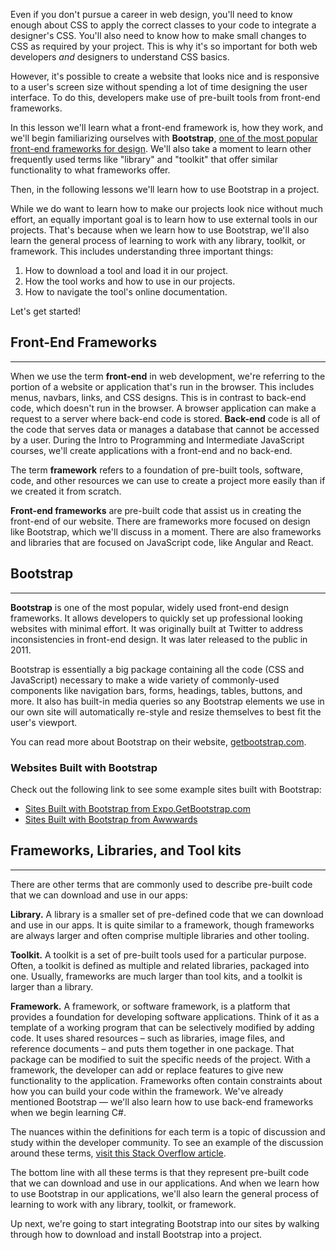 Even if you don't pursue a career in web design, you'll need to know enough about CSS to apply the correct classes to your code to integrate a designer's CSS. You'll also need to know how to make small changes to CSS as required by your project. This is why it's so important for both web developers _and_ designers to understand CSS basics.

However, it's possible to create a website that looks nice and is responsive to a user's screen size without spending a lot of time designing the user interface. To do this, developers make use of pre-built tools from front-end frameworks.

In this lesson we'll learn what a front-end framework is, how they work, and we'll begin familiarizing ourselves with **Bootstrap**, [one of the most popular front-end frameworks for design](https://getbootstrap.com/). We'll also take a moment to learn other frequently used terms like "library" and "toolkit" that offer similar functionality to what frameworks offer.

Then, in the following lessons we'll learn how to use Bootstrap in a project. 

While we do want to learn how to make our projects look nice without much effort, an equally important goal is to learn how to use external tools in our projects. That's because when we learn how to use Bootstrap, we'll also learn the general process of learning to work with any library, toolkit, or framework. This includes understanding three important things:

1. How to download a tool and load it in our project.
2. How the tool works and how to use in our projects.
3. How to navigate the tool's online documentation.

Let's get started!

## Front-End Frameworks
---

When we use the term **front-end** in web development, we're referring to the portion of a website or application that's run in the browser. This includes menus, navbars, links, and CSS designs. This is in contrast to back-end code, which doesn't run in the browser. A browser application can make a request to a server where back-end code is stored. **Back-end** code is all of the code that serves data or manages a database that cannot be accessed by a user. During the Intro to Programming and Intermediate JavaScript courses, we'll create applications with a front-end and no back-end.

The term **framework** refers to a foundation of pre-built tools, software, code, and other resources we can use to create a project more easily than if we created it from scratch.

**Front-end frameworks** are pre-built code that assist us in creating the front-end of our website. There are frameworks more focused on design like Bootstrap, which we'll discuss in a moment. There are also frameworks and libraries that are focused on JavaScript code, like Angular and React.

## Bootstrap
---

**Bootstrap** is one of the most popular, widely used front-end design frameworks. It allows developers to quickly set up professional looking websites with minimal effort. It was originally built at Twitter to address inconsistencies in front-end design. It was later released to the public in 2011.

Bootstrap is essentially a big package containing all the code (CSS and JavaScript) necessary to make a wide variety of commonly-used components like navigation bars, forms, headings, tables, buttons, and more. It also has built-in media queries so any Bootstrap elements we use in our own site will automatically re-style and resize themselves to best fit the user's viewport.

You can read more about Bootstrap on their website, [getbootstrap.com](http://getbootstrap.com/).

### Websites Built with Bootstrap

Check out the following link to see some example sites built with Bootstrap:

* [Sites Built with Bootstrap from Expo.GetBootstrap.com](http://expo.getbootstrap.com/)
* [Sites Built with Bootstrap from Awwwards](https://www.awwwards.com/websites/bootstrap/)

## Frameworks, Libraries, and Tool kits
---

There are other terms that are commonly used to describe pre-built code that we can download and use in our apps:

**Library.** A library is a smaller set of pre-defined code that we can download and use in our apps. It is quite similar to a framework, though frameworks are always larger and often comprise multiple libraries and other tooling.

**Toolkit.** A toolkit is a set of pre-built tools used for a particular purpose. Often, a toolkit is defined as multiple and related libraries, packaged into one. Usually, frameworks are much larger than tool kits, and a toolkit is larger than a library. 

**Framework.** A framework, or software framework, is a platform that provides a foundation for developing software applications. Think of it as a template of a working program that can be selectively modified by adding code. It uses shared resources – such as libraries, image files, and reference documents – and puts them together in one package. That package can be modified to suit the specific needs of the project. With a framework, the developer can add or replace features to give new functionality to the application. Frameworks often contain constraints about how you can build your code within the framework. We've already mentioned Bootstrap — we'll also learn how to use back-end frameworks when we begin learning C#.

The nuances within the definitions for each term is a topic of discussion and study within the developer community. To see an example of the discussion around these terms, [visit this Stack Overflow article](https://stackoverflow.com/questions/3057526/framework-vs-toolkit-vs-library).

The bottom line with all these terms is that they represent pre-built code that we can download and use in our applications. And when we learn how to use Bootstrap in our applications, we'll also learn the general process of learning to work with any library, toolkit, or framework.

Up next, we're going to start integrating Bootstrap into our sites by walking through how to download and install Bootstrap into a project.